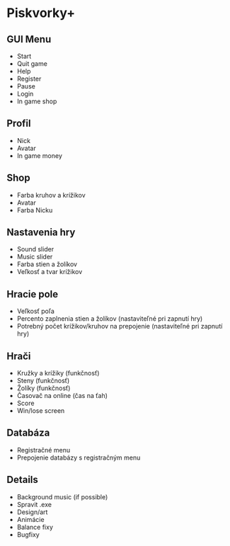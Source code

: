 # Piskvorky+
## GUI Menu
- Start
- Quit game
- Help
- Register
- Pause
- Login
- In game shop
## Profil
- Nick
- Avatar
- In game money
## Shop
- Farba kruhov a krížikov
- Avatar
- Farba Nicku
## Nastavenia hry
- Sound slider
- Music slider
- Farba stien a žolíkov
- Veľkosť a tvar krížikov
## Hracie pole
- Veľkosť poľa
- Percento zaplnenia stien a žolíkov 
 (nastaviteľné pri zapnutí hry)
- Potrebný počet krížikov/kruhov na prepojenie
 (nastaviteľné pri zapnutí hry)
## Hrači
- Kružky a krížiky
 (funkčnosť)
- Steny
 (funkčnosť)
- Žolíky
 (funkčnosť)
- Časovač na online
 (čas na ťah)
- Score
- Win/lose screen
## Databáza
- Registračné menu
- Prepojenie databázy s registračným menu
## Details
- Background music (if possible)
- Spravit .exe
- Design/art
- Animácie
- Balance fixy
- Bugfixy

